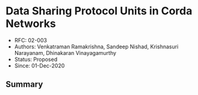 <!--
 Copyright IBM Corp. All Rights Reserved.

 SPDX-License-Identifier: CC-BY-4.0
 -->
# Data Sharing Protocol Units in Corda Networks

- RFC: 02-003
- Authors: Venkatraman Ramakrishna, Sandeep Nishad, Krishnasuri Narayanam, Dhinakaran Vinayagamurthy
- Status: Proposed
- Since: 01-Dec-2020

## Summary

